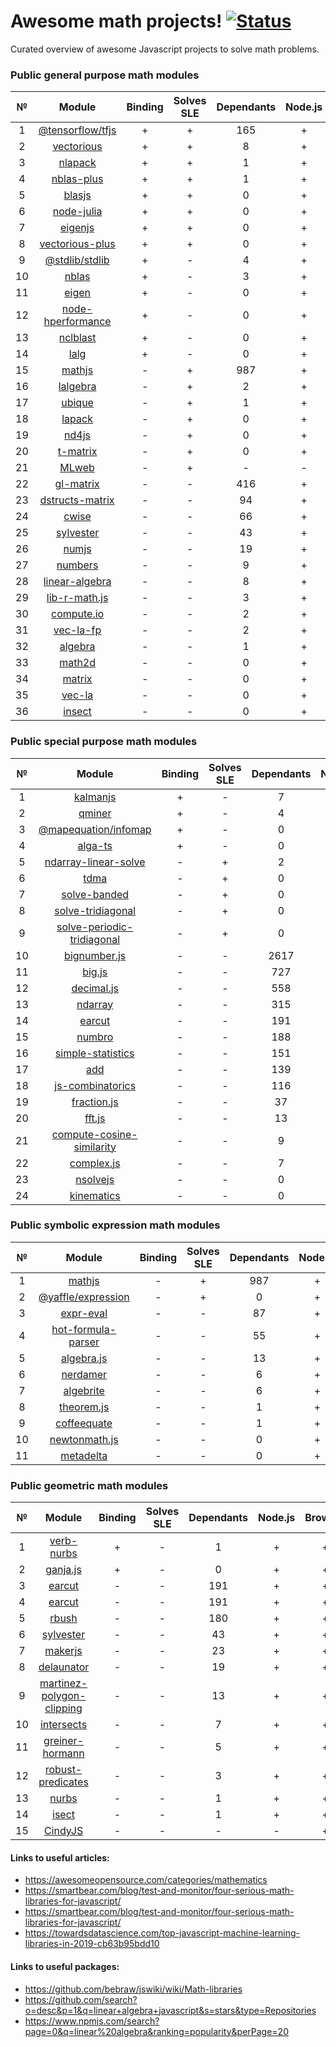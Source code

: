 # Awesome math projects! [![Status](https://github.com/Wandalen/OverviewMath/workflows/Test/badge.svg)](https://github.com/Wandalen/OverviewMath/actions?query=workflow%3ATest)

Curated overview of awesome Javascript projects to solve math problems.

### Public general purpose math modules
|№|Module|Binding|Solves SLE|Dependants|Node.js|Browser|
|:-:|:-:|:--:|:--:|:--:|:--:|:--:|
|1|[@tensorflow/tfjs](https://github.com/tensorflow/tfjs)|+|+|165|+|+|
|2|[vectorious](https://github.com/mateogianolio/vectorious)|+|+|8|+|+|
|3|[nlapack](https://github.com/nperf/nlapack)|+|+|1|+|-|
|4|[nblas-plus](https://github.com/ukrbublik/nblas-plus)|+|+|1|+|-|
|5|[blasjs](https://github.com/jacobbogers/blasjs)|+|+|0|+|+|
|6|[node-julia](https://github.com/waTeim/node-julia)|+|+|0|+|-|
|7|[eigenjs](https://github.com/rick68/eigenjs)|+|+|0|+|-|
|8|[vectorious-plus](https://github.com/ukrbublik/vectorious-plus)|+|+|0|+|+|
|9|[@stdlib/stdlib](https://github.com/stdlib-js/stdlib)|+|-|4|+|+|
|10|[nblas](https://github.com/nperf/nblas)|+|-|3|+|-|
|11|[eigen](https://github.com/BertrandBev/eigen-js)|+|-|0|+|+|
|12|[node-hperformance](https://github.com/amatosc/node-hperformance)|+|-|0|+|-|
|13|[nclblast](https://github.com/nperf/nclblast)|+|-|0|+|-|
|14|[lalg](https://github.com/rcorbish/node-linalg)|+|-|0|+|-|
|15|[mathjs](https://github.com/josdejong/mathjs)|-|+|987|+|+|
|16|[lalgebra](https://github.com/isotopo/lalgebra)|-|+|2|+|+|
|17|[ubique](https://github.com/maxto/ubique)|-|+|1|+|+|
|18|[lapack](https://github.com/NaturalNode/node-lapack)|-|+|0|+|+|
|19|[nd4js](https://github.com/DirkToewe/nd4js)|-|+|0|+|+|
|20|[t-matrix](https://github.com/zakalwe314/t-matrix)|-|+|0|+|+|
|21|[MLweb](https://github.com/lauerfab/MLweb/)|-|+|-|-|+|
|22|[gl-matrix](https://github.com/toji/gl-matrix)|-|-|416|+|+|
|23|[dstructs-matrix](https://github.com/dstructs/matrix)|-|-|94|+|+|
|24|[cwise](https://github.com/scijs/cwise)|-|-|66|+|+|
|25|[sylvester](https://github.com/NaturalNode/node-sylvester)|-|-|43|+|+|
|26|[numjs](https://github.com/nicolaspanel/numjs)|-|-|19|+|+|
|27|[numbers](https://github.com/numbers/numbers.js)|-|-|9|+|+|
|28|[linear-algebra](https://github.com/hiddentao/linear-algebra)|-|-|8|+|+|
|29|[lib-r-math.js](https://github.com/R-js/libRmath.js)|-|-|3|+|+|
|30|[compute.io](https://github.com/compute-io/compute.io)|-|-|2|+|+|
|31|[vec-la-fp](https://github.com/francisrstokes/vec-la-fp)|-|-|2|+|+|
|32|[algebra](https://github.com/fibo/algebra)|-|-|1|+|+|
|33|[math2d](https://github.com/crazytoucan/math2d)|-|-|0|+|+|
|34|[matrix](https://github.com/raghavgujjar/matrix)|-|-|0|+|+|
|35|[vec-la](https://github.com/francisrstokes/vec-la)|-|-|0|+|+|
|36|[insect](https://github.com/sharkdp/insect)|-|-|0|+|+|

### Public special purpose math modules
|№|Module|Binding|Solves SLE|Dependants|Node.js|Browser|
|:-:|:-:|:--:|:--:|:--:|:--:|:--:|
|1|[kalmanjs](https://github.com/wouterbulten/kalmanjs)|+|-|7|+|+|
|2|[qminer](https://github.com/qminer/qminer)|+|-|4|+|-|
|3|[@mapequation/infomap](https://github.com/mapequation/infomap)|+|-|0|+|+|
|4|[alga-ts](https://github.com/algebraic-graphs/typescript)|+|-|0|+|+|
|5|[ndarray-linear-solve](https://github.com/scijs/ndarray-linear-solve)|-|+|2|+|+|
|6|[tdma](https://github.com/armancodv/tdma)|-|+|0|+|+|
|7|[solve-banded](https://github.com/scijs/solve-banded)|-|+|0|+|+|
|8|[solve-tridiagonal](https://github.com/scijs/solve-tridiagonal)|-|+|0|+|+|
|9|[solve-periodic-tridiagonal](https://github.com/scijs/solve-periodic-tridiagonal)|-|+|0|+|+|
|10|[bignumber.js](https://github.com/MikeMcl/bignumber.js)|-|-|2617|+|+|
|11|[big.js](https://github.com/MikeMcl/big.js)|-|-|727|+|+|
|12|[decimal.js](https://github.com/MikeMcl/decimal.js)|-|-|558|+|+|
|13|[ndarray](https://github.com/scijs/ndarray)|-|-|315|+|+|
|14|[earcut](https://github.com/glebec/lambda-talk)|-|-|191|+|+|
|15|[numbro](https://github.com/BenjaminVanRyseghem/numbro)|-|-|188|+|+|
|16|[simple-statistics](https://github.com/simple-statistics/simple-statistics)|-|-|151|+|+|
|17|[add](https://github.com/ben-ng/add)|-|-|139|+|+|
|18|[js-combinatorics](https://github.com/dankogai/js-combinatorics)|-|-|116|+|+|
|19|[fraction.js](https://github.com/infusion/Fraction.js)|-|-|37|+|+|
|20|[fft.js](https://github.com/indutny/fft.js)|-|-|13|+|+|
|21|[compute-cosine-similarity](https://github.com/compute-io/cosine-similarity)|-|-|9|+|+|
|22|[complex.js](https://github.com/infusion/Complex.js)|-|-|7|+|+|
|23|[nsolvejs](https://github.com/weasysolutions/Nsolvejs)|-|-|0|+|+|
|24|[kinematics](https://github.com/glumb/kinematics)|-|-|0|+|+|

### Public symbolic expression math modules
|№|Module|Binding|Solves SLE|Dependants|Node.js|Browser|
|:-:|:-:|:--:|:--:|:--:|:--:|:--:|
|1|[mathjs](https://github.com/josdejong/mathjs)|-|+|987|+|+|
|2|[@yaffle/expression](https://github.com/Yaffle/Expression)|-|+|0|+|+|
|3|[expr-eval](https://github.com/silentmatt/expr-eval)|-|-|87|+|+|
|4|[hot-formula-parser](https://github.com/handsontable/formula-parser)|-|-|55|+|+|
|5|[algebra.js](https://github.com/nicolewhite/algebra.js)|-|-|13|+|+|
|6|[nerdamer](https://github.com/jiggzson/nerdamer)|-|-|6|+|+|
|7|[algebrite](https://github.com/davidedc/Algebrite)|-|-|6|+|+|
|8|[theorem.js](https://github.com/arguiot/TheoremJS)|-|-|1|+|+|
|9|[coffeequate](https://github.com/MatthewJA/Coffeequate)|-|-|1|+|+|
|10|[newtonmath.js](https://github.com/benpryke/NewtonMath.js)|-|-|0|+|+|
|11|[metadelta](https://github.com/metadelta/metadelta)|-|-|0|+|+|

### Public geometric math modules
|№|Module|Binding|Solves SLE|Dependants|Node.js|Browser|
|:-:|:-:|:--:|:--:|:--:|:--:|:--:|
|1|[verb-nurbs](https://github.com/pboyer/verb)|+|-|1|+|+|
|2|[ganja.js](https://github.com/enkimute/ganja.js)|+|-|0|+|+|
|3|[earcut](https://github.com/mapbox/earcut)|-|-|191|+|+|
|4|[earcut](https://github.com/mapbox/earcut)|-|-|191|+|+|
|5|[rbush](https://github.com/mourner/rbush)|-|-|180|+|+|
|6|[sylvester](https://github.com/NaturalNode/node-sylvester)|-|-|43|+|+|
|7|[makerjs](https://github.com/microsoft/maker.js)|-|-|23|+|+|
|8|[delaunator](https://github.com/mapbox/delaunator)|-|-|19|+|+|
|9|[martinez-polygon-clipping](https://github.com/w8r/martinez)|-|-|13|+|+|
|10|[intersects](https://github.com/davidfig/intersects)|-|-|7|+|+|
|11|[greiner-hormann](https://github.com/w8r/GreinerHormann)|-|-|5|+|+|
|12|[robust-predicates](https://github.com/mourner/robust-predicates)|-|-|3|+|+|
|13|[nurbs](https://github.com/standardcyborg/nurbs)|-|-|1|+|+|
|14|[isect](https://github.com/anvaka/isect)|-|-|1|+|+|
|15|[CindyJS](https://github.com/CindyJS/CindyJS)|-|-|-|-|+|

#### Links to useful articles:
- https://awesomeopensource.com/categories/mathematics
- https://smartbear.com/blog/test-and-monitor/four-serious-math-libraries-for-javascript/
- https://smartbear.com/blog/test-and-monitor/four-serious-math-libraries-for-javascript/
- https://towardsdatascience.com/top-javascript-machine-learning-libraries-in-2019-cb63b95bdd10

#### Links to useful packages:
- https://github.com/bebraw/jswiki/wiki/Math-libraries
- https://github.com/search?o=desc&p=1&q=linear+algebra+javascript&s=stars&type=Repositories 
- https://www.npmjs.com/search?page=0&q=linear%20algebra&ranking=popularity&perPage=20